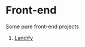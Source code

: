 # Front-end
Some pure front-end projects
1. <a href='https://honeylemonicetea.github.io/Front-end/landify/'>Landify</a>
 
